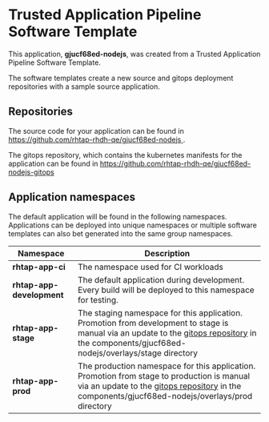 # Trusted Application Pipeline Software Template

This application, **gjucf68ed-nodejs**, was created from a Trusted Application Pipeline Software Template.

The software templates create a new source and gitops deployment repositories with a sample source application. 

## Repositories

The source code for your application can be found in [https://github.com/rhtap-rhdh-qe/gjucf68ed-nodejs ](https://github.com/rhtap-rhdh-qe/gjucf68ed-nodejs ).
 
The gitops repository, which contains the kubernetes manifests for the application can be found in 
[https://github.com/rhtap-rhdh-qe/gjucf68ed-nodejs-gitops ](https://github.com/rhtap-rhdh-qe/gjucf68ed-nodejs-gitops ) 

## Application namespaces 

The default application will be found in the following namespaces. Applications can be deployed into unique namespaces or multiple software templates can also bet generated into the same group namespaces.  

|  Namespace   |  Description   |  
| -------- | -------- |
| **rhtap-app-ci** | The namespace used for CI workloads |
| **rhtap-app-development** | The default application during development. Every build will be deployed to this namespace for testing. |
| **rhtap-app-stage** | The staging namespace for this application. Promotion from development to stage is manual via an update to the [gitops repository](https://github.com/rhtap-rhdh-qe/gjucf68ed-nodejs-gitops ) in the components/gjucf68ed-nodejs/overlays/stage directory |
| **rhtap-app-prod** | The production namespace for this application. Promotion from stage to production is manual via an update to the [gitops repository](https://github.com/rhtap-rhdh-qe/gjucf68ed-nodejs-gitops ) in the components/gjucf68ed-nodejs/overlays/prod directory |